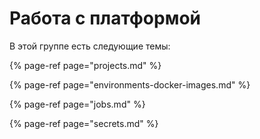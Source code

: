 # Работа с платформой

В этой группе есть следующие темы:

{% page-ref page="projects.md" %}

{% page-ref page="environments-docker-images.md" %}

{% page-ref page="jobs.md" %}

{% page-ref page="secrets.md" %}



